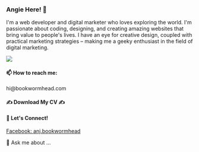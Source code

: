 ### Angie Here! 👋

<p>I'm a web developer and digital marketer who loves exploring the world. I'm passionate about coding, designing, and creating amazing websites that bring value to people's lives. I have an eye for creative design, coupled with practical marketing strategies – making me a geeky enthusiast in the field of digital marketing.</p>

<img src="[https://imgur.com/9NSJtsa](https://imgur.com/a/NOJ1Qh8)">

<h4> 📫 How to reach me: </h4>
hi@bookwormhead.com

<h4> ✍ Download My CV ✍  </h4>

<h4> 🤔 Let's Connect! </h4>
<div><a href="https://www.facebook.com/anj.bookwormhead">Facebook: anj.bookwormhead</a></div>
<divInstagram</div>
<divYouTube (Tech)</div>
<divYouTube (Marketing)</div>

💬 Ask me about ...

<!--
**anj-bookwormhead/anj-bookwormhead** is a ✨ _special_ ✨ repository because its `README.md` (this file) appears on your GitHub profile.

Here are some ideas to get you started:

- 🔭 I’m currently working on ...
- 🌱 I’m currently learning ...
- 👯 I’m looking to collaborate on ...
- 🤔 I’m looking for help with ...
- 💬 Ask me about ...
- 📫 How to reach me: ...
- 😄 Pronouns: ...
- ⚡ Fun fact: ...
-->
